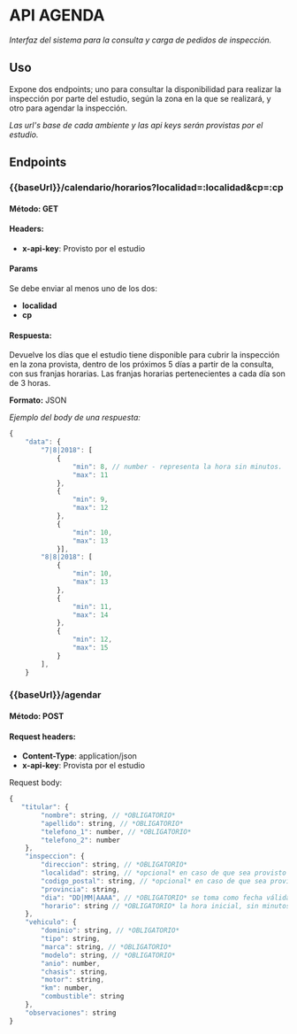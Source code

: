 # API AGENDA

*Interfaz del sistema para la consulta y carga de pedidos de inspección.*

## Uso

Expone dos endpoints; uno para consultar la disponibilidad para realizar la inspección por parte del estudio, según la zona en la que se realizará, y otro para agendar la inspección.

*Las url's base de cada ambiente y las api keys serán provistas por el estudio.*

## Endpoints

### {{baseUrl}}/calendario/horarios?localidad=:localidad&cp=:cp

#### Método: GET

#### Headers:
  - **x-api-key**: Provisto por el estudio

#### Params
Se debe enviar al menos uno de los dos:
  - **localidad**
  - **cp**

#### Respuesta:
Devuelve los días que el estudio tiene disponible para cubrir la inspección en la zona provista, dentro de los próximos 5 días a partir de la consulta, con sus franjas horarias. Las franjas horarias pertenecientes a cada día son de 3 horas.

**Formato:** JSON

*Ejemplo del body de una respuesta:*

```js
{
    "data": {
        "7|8|2018": [
            {
                "min": 8, // number - representa la hora sin minutos.
                "max": 11
            },
            {
                "min": 9,
                "max": 12
            },
            {
                "min": 10,
                "max": 13
            }],
        "8|8|2018": [
            {
                "min": 10,
                "max": 13
            },
            {
                "min": 11,
                "max": 14
            },
            {
                "min": 12,
                "max": 15
            }
        ],
	}
```

### {{baseUrl}}/agendar

#### Método: POST

#### Request headers:
  - **Content-Type**: application/json
  - **x-api-key**: Provista por el estudio

Request body:

```js
{
   "titular": {
    	"nombre": string, // *OBLIGATORIO*
    	"apellido": string, // *OBLIGATORIO*
    	"telefono_1": number, // *OBLIGATORIO*
    	"telefono_2": number
    },
    "inspeccion": {
    	"direccion": string, // *OBLIGATORIO*
    	"localidad": string, // *opcional* en caso de que sea provisto el código postal
		"codigo_postal": string, // *opcional* en caso de que sea provista la localidad
    	"provincia": string,
    	"dia": "DD|MM|AAAA", // *OBLIGATORIO* se toma como fecha válida una fecha desde la actual hasta 5 días posterior
    	"horario": string // *OBLIGATORIO* la hora inicial, sin minutos
    },
    "vehiculo": {
    	"dominio": string, // *OBLIGATORIO*
        "tipo": string,
        "marca": string, // *OBLIGATORIO*
    	"modelo": string, // *OBLIGATORIO*
        "anio": number,
    	"chasis": string,
    	"motor": string,
    	"km": number,
    	"combustible": string
    },
    "observaciones": string
}
```
